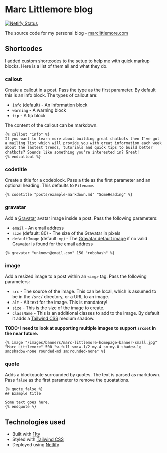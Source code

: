 # Marc Littlemore blog

[![Netlify Status](https://api.netlify.com/api/v1/badges/9805f848-927b-4a33-adcd-d0f49f9f3bcf/deploy-status)](https://app.netlify.com/sites/marcl/deploys)

The source code for my personal blog - [marclittlemore.com](https://marclittlemore.com)

## Shortcodes

I added custom shortcodes to the setup to help me with quick markup blocks. Here is a list of them all and what they do.

### callout

Create a callout in a post. Pass the type as the first parameter. By default this is an info block. The types of callout are:

* `info` (default) - An information block
* `warning` - A warning block
* `tip` - A tip block

The content of the callout can be markdown.

```
{% callout "info" %}
If you want to learn more about building great chatbots then I've got a mailing list which will provide you with great information each week about the lastest trends, tutorials and quick tips to build better chatbots? Sounds like something you're interested in? Great!
{% endcallout %}
```

### codetitle

Create a title for a codeblock. Pass a title as the first parameter and an optional heading. This defaults to `Filename`.

```
{% codetitle "posts/example-markdown.md" "SomeHeading" %}
```

### gravatar

Add a [Gravatar](https://gravatar.com) avatar image inside a post. Pass the following parameters:

* `email` - An email address
* `size` (default: 80) - The size of the Gravatar in pixels
* `defaultImage` (default: `mp`) - The [Gravatar default image](https://en.gravatar.com/site/implement/images/#default-image) if no valid Gravatar is found for the email address

```
{% gravatar "unknown@email.com" 150 "robohash" %}
```

### image

Add a resized image to a post within an `<img>` tag. Pass the following parameters:

* `src` - The source of the image. This can be local, which is assumed to be in the `/src/` directory, or a URL to an image.
* `alt` - Alt text for the image. This is mandatory!
* `size` - This is the size of the image to create.
* `className` - This is an additional classes to add to the image. By default it adds a [Tailwind CSS](https://tailwindcss.com) medium shadow.

**TODO: I need to look at supporting multiple images to support `srcset` in the near future.**

```
{% image "/images/banners/marc-littlemore-homepage-banner-small.jpg" "Marc Littlemore" 500 "w-full sm:w-1/2 my-4 sm:my-0 shadow-lg sm:shadow-none rounded-md sm:rounded-none" %}
```

### quote

Adds a blockquote surrounded by quotes. The text is parsed as markdown. Pass `false` as the first parameter to remove the quoatations.

```
{% quote false %}
## Example title

Some text goes here.
{% endquote %}
```

## Technologies used

- Built with [11ty](https://www.11ty.dev/)
- Styled with [Tailwind CSS](https://tailwindcss.com/)
- Deployed using [Netlify](http://netlify.com/)

